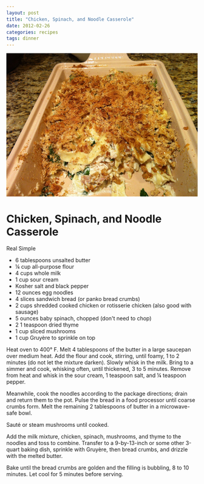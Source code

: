 ```yaml
---
layout: post
title: "Chicken, Spinach, and Noodle Casserole"
date: 2012-02-26
categories: recipes
tags: dinner
---
```

![picture of the recipe](/assets/images/2012-02-26_casserole.jpg)

Chicken, Spinach, and Noodle Casserole
======================================

<span class="source">Real Simple</span>

- 6 tablespoons unsalted butter
- ¼ cup all-purpose flour
- 4 cups whole milk
- 1 cup sour cream  
- Kosher salt and black pepper
- 12 ounces egg noodles
- 4 slices sandwich bread <span class="update">(or panko bread crumbs)</span>
- 2 cups shredded cooked chicken or rotisserie chicken (also good with sausage)
- 5 ounces baby spinach, chopped <span class="update">(don't need to chop)</span>
- <span class="strike">2</span> <span class="update">1</span> teaspoon dried thyme
- <span class="update">1 cup sliced mushrooms</span>
- <span class="update">1 cup Gruyère to sprinkle on top</span>

Heat oven to 400° F.  Melt 4 tablespoons of the butter in a large saucepan over medium heat.  Add the flour and cook, stirring, until foamy, 1 to 2 minutes (do not let the mixture darken).  Slowly whisk in the milk.  Bring to a simmer and cook, whisking often, until thickened, 3 to 5 minutes.  Remove from heat and whisk in the sour cream, 1 teaspoon salt, and ¼ teaspoon pepper.

Meanwhile, cook the noodles according to the package directions; drain and return them to the pot.  Pulse the bread in a food processor until coarse crumbs form.  Melt the remaining 2 tablespoons of butter in a microwave-safe bowl.

Sauté or steam mushrooms until cooked.

Add the milk mixture, chicken, spinach, mushrooms, and thyme to the noodles and toss to combine.  Transfer to a 9-by-13-inch or some other 3-quart baking dish, sprinkle with Gruyère, then bread crumbs, and drizzle with the melted butter.

Bake until the bread crumbs are golden and the filling is bubbling, 8 to 10 minutes.  Let cool for 5 minutes before serving.
